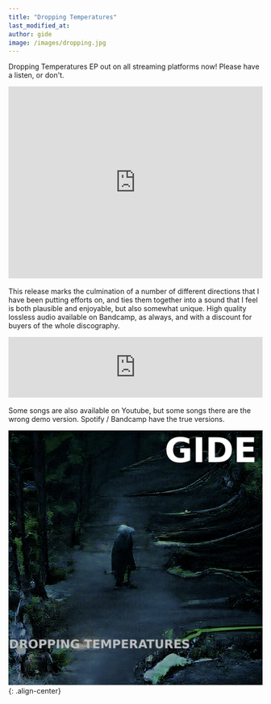 ```yaml
---
title: "Dropping Temperatures"
last_modified_at:
author: gide
image: /images/dropping.jpg
---
```


Dropping Temperatures EP out on all streaming platforms now! Please have a listen, or don't.

<iframe src="https://open.spotify.com/embed/album/7szwzpy5cU9X3yFHNXsFs3?utm_source=generator" width="100%" height="380" frameBorder="0" allowfullscreen="" allow="autoplay; clipboard-write; encrypted-media; fullscreen; picture-in-picture"></iframe>

This release marks the culmination of a number of different directions that I have been putting efforts on, and ties them together into a sound that I feel is both plausible and enjoyable, but also somewhat unique. High quality lossless audio available on Bandcamp, as always, and with a discount for buyers of the whole discography.

<iframe style="border: 0; width: 100%; height: 120px;" src="https://bandcamp.com/EmbeddedPlayer/album=3973748103/size=large/bgcol=181a1b/linkcol=056cc4/tracklist=false/artwork=small/transparent=true/" seamless><a href="https://dream-lands.bandcamp.com/album/dropping-temperatures">Dropping Temperatures by GIDE</a></iframe>

Some songs are also available on Youtube, but some songs there are the wrong demo version. Spotify / Bandcamp have the true versions.

![center-aligned-image](/images/dropping.jpg){: .align-center}

